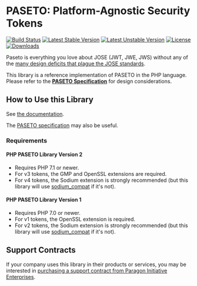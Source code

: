 # PASETO: Platform-Agnostic Security Tokens

[![Build Status](https://github.com/paragonie/paseto/actions/workflows/ci.yml/badge.svg)](https://github.com/paragonie/paseto/actions)
[![Latest Stable Version](https://poser.pugx.org/paragonie/paseto/v/stable)](https://packagist.org/packages/paragonie/paseto)
[![Latest Unstable Version](https://poser.pugx.org/paragonie/paseto/v/unstable)](https://packagist.org/packages/paragonie/paseto)
[![License](https://poser.pugx.org/paragonie/paseto/license)](https://packagist.org/packages/paragonie/paseto)
[![Downloads](https://img.shields.io/packagist/dt/paragonie/paseto.svg)](https://packagist.org/packages/paragonie/paseto)

Paseto is everything you love about JOSE (JWT, JWE, JWS) without any of the
[many design deficits that plague the JOSE standards](https://paragonie.com/blog/2017/03/jwt-json-web-tokens-is-bad-standard-that-everyone-should-avoid).

This library is a reference implementation of PASETO in the PHP language.
Please refer to the [**PASETO Specification**](https://github.com/paseto-standard/paseto-spec)
for design considerations.

## How to Use this Library

See [the documentation](https://github.com/paragonie/paseto/tree/master/docs).

The [PASETO specification](https://github.com/paseto-standard/paseto-spec) may also be useful.

### Requirements

#### PHP PASETO Library Version 2

* Requires PHP 7.1 or newer.
* For v3 tokens, the GMP and OpenSSL extensions are required.
* For v4 tokens, the Sodium extension is strongly recommended (but this library will use
  [sodium_compat](https://github.com/paragonie/sodium_compat) if it's not).

#### PHP PASETO Library Version 1

* Requires PHP 7.0 or newer.
* For v1 tokens, the OpenSSL extension is required.
* For v2 tokens, the Sodium extension is strongly recommended (but this library will use
  [sodium_compat](https://github.com/paragonie/sodium_compat) if it's not).

## Support Contracts

If your company uses this library in their products or services, you may be
interested in [purchasing a support contract from Paragon Initiative Enterprises](https://paragonie.com/enterprise).
